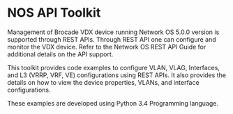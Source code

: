 NOS API Toolkit
===============

Management of Brocade VDX device running Network OS 5.0.0 version is supported through REST APIs. Through REST API one can configure and monitor the VDX device.  Refer to the Network OS REST API Guide for additional details on the API support.

This toolkit provides code examples to configure VLAN, VLAG, Interfaces, and L3 (VRRP, VRF, VE) configurations using REST APIs. It also provides the details on how to view the device properties, VLANs, and interface configurations.

These examples are developed using Python 3.4 Programming language.





